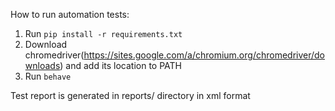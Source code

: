How to run automation tests:

1) Run `pip install -r requirements.txt`
2) Download chromedriver(https://sites.google.com/a/chromium.org/chromedriver/downloads) and add its location to PATH
3) Run `behave`

Test report is generated in reports/ directory in xml format